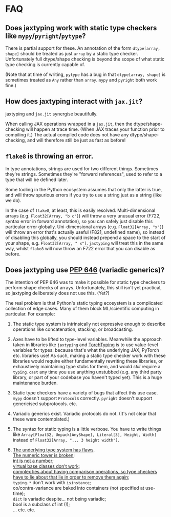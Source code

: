 # FAQ

## Does jaxtyping work with static type checkers like `mypy`/`pyright`/`pytype`?

There is partial support for these. An annotation of the form `dtype[array, shape]` should be treated as just `array` by a static type checker. Unfortunately full dtype/shape checking is beyond the scope of what static type checking is currently capable of.

(Note that at time of writing, `pytype` has a bug in that `dtype[array, shape]` is sometimes treated as `Any` rather than `array`. `mypy` and `pyright` both work fine.)

## How does jaxtyping interact with `jax.jit`?

jaxtyping and `jax.jit` synergise beautifully.

When calling JAX operations wrapped in a `jax.jit`, then the dtype/shape-checking will happen at trace time. (When JAX traces your function prior to compiling it.) The actual compiled code does not have any dtype/shape-checking, and will therefore still be just as fast as before!

## `flake8` is throwing an error.

In type annotations, strings are used for two different things. Sometimes they're strings. Sometimes they're "forward references", used to refer to a type that will be defined later.

Some tooling in the Python ecosystem assumes that only the latter is true, and will throw spurious errors if you try to use a string just as a string (like we do).

In the case of `flake8`, at least, this is easily resolved. Multi-dimensional arrays (e.g. `Float32[Array, "b c"]`) will throw a very unusual error (F722, syntax error in forward annotation), so you can safely just disable this particular error globally. Uni-dimensional arrays (e.g. `Float32[Array, "x"]`) will throw an error that's actually useful (F821, undefined name), so instead of disabling this globally, you should instead prepend a space to the start of your shape, e.g. `Float32[Array, " x"]`. `jaxtyping` will treat this in the same way, whilst `flake8` will now throw an F722 error that you can disable as before.

## Does jaxtyping use [PEP 646](https://www.python.org/dev/peps/pep-0646/) (variadic generics)?

The intention of PEP 646 was to make it possible for static type checkers to perform shape checks of arrays. Unfortunately, this still isn't yet practical, so jaxtyping deliberately does not use this. (Yet?)

The real problem is that Python's static typing ecosystem is a complicated collection of edge cases. Many of them block ML/scientific computing in particular. For example:

1. The static type system is intrinsically not expressive enough to describe operations like concatenation, stacking, or broadcasting.

2. Axes have to be lifted to type-level variables. Meanwhile the approach taken in libraries like `jaxtyping` and [TorchTyping](https://github.com/patrick-kidger/torchtyping) is to use value-level variables for types: because that's what the underlying JAX, PyTorch etc. libraries use! As such, making a static type checker work with these libraries would require either fundamentally rewriting these libraries, or exhaustively maintaining type stubs for them, and would *still* require a `typing.cast` any time you use anything unstubbed (e.g. any third party library, or part of your codebase you haven't typed yet). This is a huge maintenance burden.

3. Static type checkers have a variety of bugs that affect this use case. `mypy` doesn't support `Protocol`s correctly. `pyright` doesn't support genericised subprotocols. etc.

4. Variadic generics exist. Variadic protocols do not. (It's not clear that these were contemplated.)

5. The syntax for static typing is a little verbose. You have to write things like `Array[Float32, Unpack[AnyShape], Literal[3], Height, Width]` instead of `Float32[Array, "... 3 height width"]`.

6. [The underlying type system has flaws](https://github.com/patrick-kidger/torchtyping/issues/37#issuecomment-1153294196).  
   [The numeric tower is broken](https://stackoverflow.com/a/69383462);  
   [int is not a number](https://github.com/python/mypy/issues/3186#issuecomment-885718629);  
   [virtual base classes don't work](https://github.com/python/mypy/issues/2922);  
   [complex lies about having comparison operations, so type checkers have to lie about that lie in order to remove them again](https://posita.github.io/numerary/0.4/whytho/);  
   `typing.*` don't work with `isinstance`;  
   co/contra-variance are baked into containers (not specified at use-time);  
   `dict` is variadic despite... not being variadic;  
   bool is a subclass of int (!);  
   ... etc. etc.
